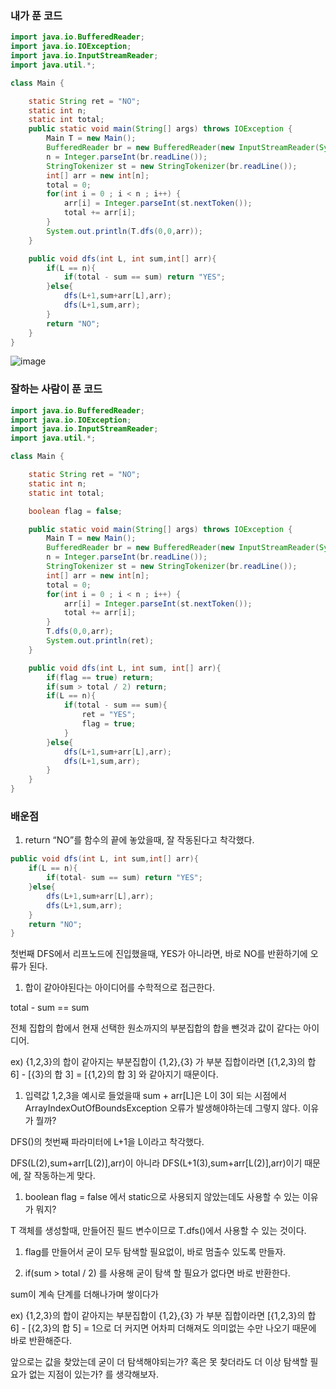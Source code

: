### 내가 푼 코드

```java
import java.io.BufferedReader;
import java.io.IOException;
import java.io.InputStreamReader;
import java.util.*;

class Main {

    static String ret = "NO";
    static int n;
    static int total;
    public static void main(String[] args) throws IOException {
        Main T = new Main();
        BufferedReader br = new BufferedReader(new InputStreamReader(System.in));
        n = Integer.parseInt(br.readLine());
        StringTokenizer st = new StringTokenizer(br.readLine());
        int[] arr = new int[n];
        total = 0;
        for(int i = 0 ; i < n ; i++) {
            arr[i] = Integer.parseInt(st.nextToken());
            total += arr[i];
        }
        System.out.println(T.dfs(0,0,arr));
    }

    public void dfs(int L, int sum,int[] arr){
        if(L == n){
            if(total - sum == sum) return "YES";
        }else{
            dfs(L+1,sum+arr[L],arr);
            dfs(L+1,sum,arr);
        }
        return "NO";
    }
}
```

![image](https://user-images.githubusercontent.com/70310271/217275752-cb40eb9a-9fd1-4952-95d9-3c146e881e21.png)

### 잘하는 사람이 푼 코드

```java
import java.io.BufferedReader;
import java.io.IOException;
import java.io.InputStreamReader;
import java.util.*;

class Main {

    static String ret = "NO";
    static int n;
    static int total;

    boolean flag = false;

    public static void main(String[] args) throws IOException {
        Main T = new Main();
        BufferedReader br = new BufferedReader(new InputStreamReader(System.in));
        n = Integer.parseInt(br.readLine());
        StringTokenizer st = new StringTokenizer(br.readLine());
        int[] arr = new int[n];
        total = 0;
        for(int i = 0 ; i < n ; i++) {
            arr[i] = Integer.parseInt(st.nextToken());
            total += arr[i];
        }
        T.dfs(0,0,arr);
        System.out.println(ret);
    }

    public void dfs(int L, int sum, int[] arr){
        if(flag == true) return;
        if(sum > total / 2) return;
        if(L == n){
            if(total - sum == sum){
                ret = "YES";
                flag = true;
            }
        }else{
            dfs(L+1,sum+arr[L],arr);
            dfs(L+1,sum,arr);
        }
    }
}
```

### 배운점

1. return “NO”를 함수의 끝에 놓았을때, 잘 작동된다고 착각했다.

```java
public void dfs(int L, int sum,int[] arr){
    if(L == n){
        if(total- sum == sum) return "YES";
    }else{
        dfs(L+1,sum+arr[L],arr);
        dfs(L+1,sum,arr);
    }
    return "NO";
}
```

첫번째 DFS에서 리프노드에 진입했을때, YES가 아니라면, 바로 NO를 반환하기에 오류가 된다.

1. 합이 같아야된다는 아이디어를 수학적으로 접근한다.

total - sum == sum

전체 집합의 합에서 현재 선택한 원소까지의 부분집합의 합을 뺀것과 값이 같다는 아이디어.

ex) {1,2,3}의 합이 같아지는 부분집합이 {1,2},{3} 가 부분 집합이라면 [{1,2,3}의 합 6] - [{3}의 합 3] = [{1,2}의 합 3] 와 같아지기 때문이다.

1. 입력값 1,2,3을 예시로 들었을때 sum + arr[L]은 L이 3이 되는 시점에서ArrayIndexOutOfBoundsException 오류가 발생해야하는데 그렇지 않다. 이유가 뭘까?

DFS()의 첫번째 파라미터에 L+1을 L이라고 착각했다.

DFS(L(2),sum+arr[L(2)],arr)이 아니라 DFS(L+1(3),sum+arr[L(2)],arr)이기 때문에, 잘 작동하는게 맞다.

1. boolean flag = false 에서 static으로 사용되지 않았는데도 사용할 수 있는 이유가 뭐지?

T 객체를 생성할때, 만들어진 필드 변수이므로 T.dfs()에서 사용할 수 있는 것이다.

1. flag를 만들어서 굳이 모두 탐색할 필요없이, 바로 멈출수 있도록 만들자.

1. if(sum > total / 2) 를 사용해 굳이 탐색 할 필요가 없다면 바로 반환한다.

sum이 계속 단계를 더해나가며 쌓이다가 

ex) {1,2,3}의 합이 같아지는 부분집합이 {1,2},{3} 가 부분 집합이라면 [{1,2,3}의 합 6] - [{2,3}의 합 5] = 1으로 더 커지면 어차피 더해져도 의미없는 수만 나오기 때문에 바로 반환해준다.

앞으로는 값을 찾았는데 굳이 더 탐색해야되는가? 혹은 못 찾더라도 더 이상 탐색할 필요가 없는 지점이 있는가? 를 생각해보자.

